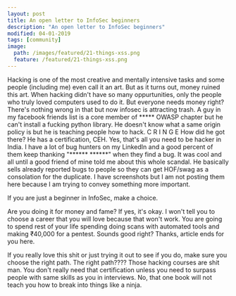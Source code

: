 ```yaml
---
layout: post
title: An open letter to InfoSec beginners
description: "An open letter to InfoSec beginners"
modified: 04-01-2019
tags: [community]
image:
  path: /images/featured/21-things-xss.png
  feature: /featured/21-things-xss.png
---
```


Hacking is one of the most creative and mentally intensive tasks and some people (including me) even call it an art.
But as it turns out, money ruined this art. When hacking didn't have so many oppurtunities, only the people who
truly loved computers used to do it. But everyone needs money right? There's nothing wrong in that but now infosec is attracting trash.
A guy in my facebook friends list is a core member of ***** OWASP chapter but he can't install a fucking python library. He doesn't know what a same origin policy is but he is teaching people how to hack. C R I N G E
How did he got there? He has a certification, CEH. Yes, that's all you need to be hacker in India.
I have a lot of bug hunters on my LinkedIn and a good percent of them keep thanking "****** ******" when they find a bug. It was cool and all until a good friend of mine told me about this whole scandal.
He basically sells already reported bugs to people so they can get HOF/swag as a consolation for the duplicate.
I have screenshots but I am not posting them here because I am trying to convey something more important.

If you are just a beginner in InfoSec, make a choice.

Are you doing it for money and fame? If yes, it's okay. I won't tell you to choose a career that you will love because that won't work. You are going to spend rest of your life spending doing scans with automated tools and making ₹40,000 for a pentest.
Sounds good right? Thanks, article ends for you here.

If you really love this shit or just trying it out to see if you do, make sure you choose the right path.
The right path????
Those hacking courses are shit man. You don't really need that certification unless you need to surpass people with same skills as you in interviews.
No, that one book will not teach you how to break into things like a ninja.
